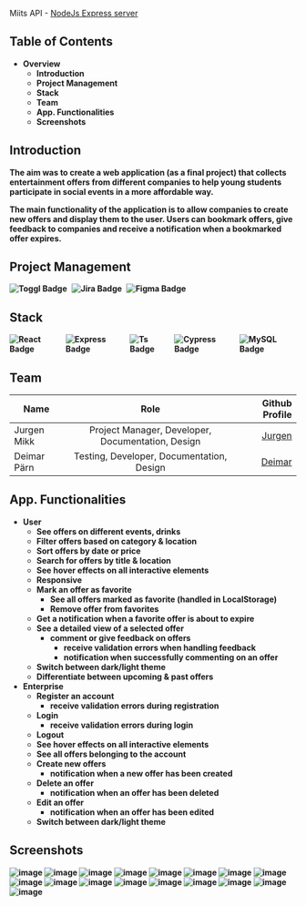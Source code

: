 Miits API - [NodeJs Express server](https://github.com/deimar10/Miits-api)
## Table of Contents
* <strong>Overview</strong>
    * <strong>Introduction</strong>
    * <strong>Project Management</strong>
    * <strong>Stack</strong>
    * <strong>Team</strong>
    * <strong>App. Functionalities
    * <strong>Screenshots</strong>

## Introduction
The aim was to create a web application (as a <strong>final</strong> project) that collects entertainment offers from different companies to help young students participate in social events in a more <strong>affordable</strong> way.

The main functionality of the application is to allow companies to create new offers and display them to the user. Users can bookmark offers, give feedback to companies and receive a notification when a bookmarked offer expires.
## Project Management
<div style="display: flex; justify-content: start;">
  <img src="https://img.shields.io/badge/toggl-white?style=for-the-badge&logo=toggl&logoColor=purple" alt="Toggl Badge"/>
  <img style="margin-left: 0.5rem;" src="https://img.shields.io/badge/jira-white?style=for-the-badge&logo=jira&logoColor=blue" alt="Jira Badge"/>
  <img style="margin-left: 0.5rem;" src="https://img.shields.io/badge/figma-white?style=for-the-badge&logo=figma&logoColor=red" alt="Figma Badge"/>
</div>

## Stack
<div id="badges" style="display: flex; justify-content: start;">
        <img src="https://img.shields.io/badge/React-white?style=for-the-badge&logo=react&logoColor=blue" alt="React Badge"/>
        <img style="margin-left: 0.5rem;" src="https://img.shields.io/badge/NodeJs-white?style=for-the-badge&logo=express&logoColor=gray" alt="Express Badge"/>
        <img style="margin-left: 0.5rem;" src="https://img.shields.io/badge/TypeScript-white?style=for-the-badge&logo=typescript&logoColor=blue" alt="Ts Badge"/>
        <img style="margin-left: 0.5rem;" src="https://img.shields.io/badge/Cypress-white?style=for-the-badge&logo=cypress&logoColor=blue" alt="Cypress Badge"/>
        <img style="margin-left: 0.5rem;" src="https://img.shields.io/badge/MySQL-white?style=for-the-badge&logo=mysql&logoColor=black" alt="MySQL Badge"/>
    </div>

## Team
| Name        |                       Role                        |                         Github Profile |
|-------------|:-------------------------------------------------:|---------------------------------------:|
| Jurgen Mikk | Project Manager, Developer, Documentation, Design | [Jurgen](https://github.com/JurgenMik) |
| Deimar Pärn |     Testing, Developer, Documentation, Design     |  [Deimar](https://github.com/deimar10) |

## App. Functionalities
* User
  * See offers on different events, drinks
  * Filter offers based on category & location
  * Sort offers by date or price
  * Search for offers by title & location
  * See hover effects on all interactive elements
  * Responsive
  * Mark an offer as favorite
    * See all offers marked as favorite (handled in LocalStorage)
    * Remove offer from favorites
  * Get a notification when a favorite offer is about to expire
  * See a detailed view of a selected offer
    * comment or give feedback on offers
      * receive validation errors when handling feedback
      * notification when successfully commenting on an offer
  * Switch between dark/light theme
  * Differentiate between upcoming & past offers
* Enterprise
  * Register an account
    * receive validation errors during registration
  * Login
    * receive validation errors during login
  * Logout
  * See hover effects on all interactive elements
  * See all offers belonging to the account
  * Create new offers
    * notification when a new offer has been created
  * Delete an offer
    * notification when an offer has been deleted
  * Edit an offer
    * notification when an offer has been edited
  * Switch between dark/light theme
## Screenshots
![image](https://user-images.githubusercontent.com/89903354/216791129-9d5fb52c-ce6a-4ceb-8fed-26a830c17b70.png)
![image](https://user-images.githubusercontent.com/89903354/216791160-54421cbc-47a6-442f-9367-208a54a4dcf1.png)
![image](https://user-images.githubusercontent.com/89903354/216791185-de458097-1c7d-469a-9f4f-d6d8be0f6c75.png)
![image](https://user-images.githubusercontent.com/89903354/216791207-e117d004-dc26-4fef-9fb6-1e690f11635f.png)
![image](https://user-images.githubusercontent.com/89903354/218256061-b5b6402d-10df-40b4-930f-328b9f64c591.png)
![image](https://user-images.githubusercontent.com/89903354/216791290-5baad8c9-6e61-4095-afd4-a9346505bc18.png)
![image](https://user-images.githubusercontent.com/89903354/216791305-10aa11f8-03d4-462a-8383-c105d29c8d65.png)
![image](https://user-images.githubusercontent.com/89903354/216791810-0ba1502a-5b2e-4543-967f-bd87a70d661e.png)
![image](https://user-images.githubusercontent.com/89903354/216791325-d5ea4f23-ac42-4129-b877-d3f9579ac407.png)
![image](https://user-images.githubusercontent.com/89903354/216791347-d4c92858-5767-4225-b474-e16fabc17530.png)
![image](https://user-images.githubusercontent.com/89903354/216791360-5b904122-28e1-4e71-81b9-aa237ee638b3.png)
![image](https://user-images.githubusercontent.com/89903354/216791377-d8bc17b2-a5a8-43f9-aa87-336ed2f89e1e.png)
![image](https://user-images.githubusercontent.com/89903354/216791416-c650bdc5-2b32-405c-9e22-ce539737126e.png)
![image](https://user-images.githubusercontent.com/89903354/216791444-73f3b56d-d130-4b2e-9b80-1dd6d891fac4.png)
![image](https://user-images.githubusercontent.com/89903354/216791479-69d30ba7-c0bc-4cf3-a567-09917188ac70.png)
![image](https://user-images.githubusercontent.com/89903354/217348537-4afa4d16-82e2-4b00-b1aa-d87b7267535b.png)
![image](https://user-images.githubusercontent.com/89903354/217349081-0b8436ca-b8ba-40cb-a9e1-ce0cf58a14c1.png)